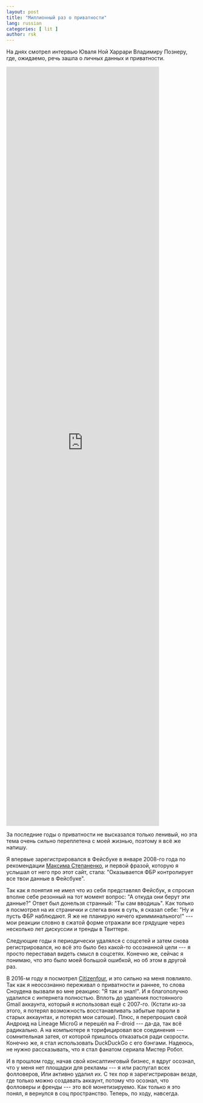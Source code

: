 ```yaml
---
layout: post
title: "Миллионный раз о приватности"
lang: russian
categories: [ lit ]
author: rsk
---
```


На днях смотрел интервью Юваля Ной Харрари Владимиру Познеру, где, ожидаемо, речь зашла о личных данных и приватности.

<iframe 
		style="border:0;width:80%;height:50vh;"
		src="https://www.youtube.com/embed/cr2o6EWdq9A?fs=0&color=white"
		allow="accelerometer; encrypted-media; gyroscope; picture-in-picture">

</iframe>

За последние годы о  приватности не высказался только ленивый, но эта тема очень сильно переплетена с моей жизнью, поэтому я всё же напишу.

Я впервые зарегистрировался в Фейсбуке в январе 2008-го года по рекомендации [Максима Степаненко](https://twitter.com/maksim_s), и первой фразой, которую я услышал от него про этот сайт, стала: "Оказывается ФБР контролирует все твои данные в Фейсбуке".

Так как я понятия не имел что из себя представлял Фейсбук, я спросил вполне себе резонный на тот момент вопрос: "А откуда они берут эти данные?" Ответ был донельзя странный: "Ты сам вводишь". Как только я посмотрел на их странички и слегка вник в суть, я сказал себе: "Ну и пусть ФБР наблюдают. Я же не планирую ничего кримминального!" --- мои реакции словно в сжатой форме отражали все грядущие через несколько лет дискуссии и тренды в Твиттере.

Следующие годы я периодически удалялся с соцсетей и затем снова регистрировался, но всё это было без какой-то осознанной цели --- я просто переставал видеть смысл в соцсетях. Конечно же, сейчас я понимаю, что это было моей большой ошибкой, но об этом в другой раз.

В 2016-м году я посмотрел [Citizenfour](https://www.imdb.com/title/tt4044364/), и это сильно на меня повлияло. Так как я неосознанно переживал о приватности и раннее, то слова Сноудена вызвали во мне реакцию: "Я так и знал!".  И я благополучно удалился с интернета полностью. Вплоть до удаления постоянного Gmail аккаунта, который я использовал ещё с 2007-го. (Кстати из-за этого, я потерял возможность восстанавливать забытые пароли в старых аккаунтах, и потерял мои сатоши). Плюс, я перепрошил свой Андроид на Lineage MicroG и перешёл на F-droid --- да-да, так всё радикально. А на компьютере я торифицировал все соединения --- сомнительная затея, от которой пришлось отказаться ради скорости. Конечно же, я стал использовать DuckDuckGo с его бэнгами. Надеюсь, не нужно рассказывать, что я стал фанатом сериала Мистер Робот.

И в прошлом году, начав свой консалтинговый бизнес, я вдруг осознал, что у меня нет площадки для рекламы --- я или распугал всех фолловеров, Или активно удалил их. С тех пор я зарегистрирован везде, где только можно создавать аккаунт, потому что осознал, что фолловеры и френды --- это всё монетизируемо. Как только я это понял, я вернулся в соц пространство. Теперь, по ходу, навсегда.
